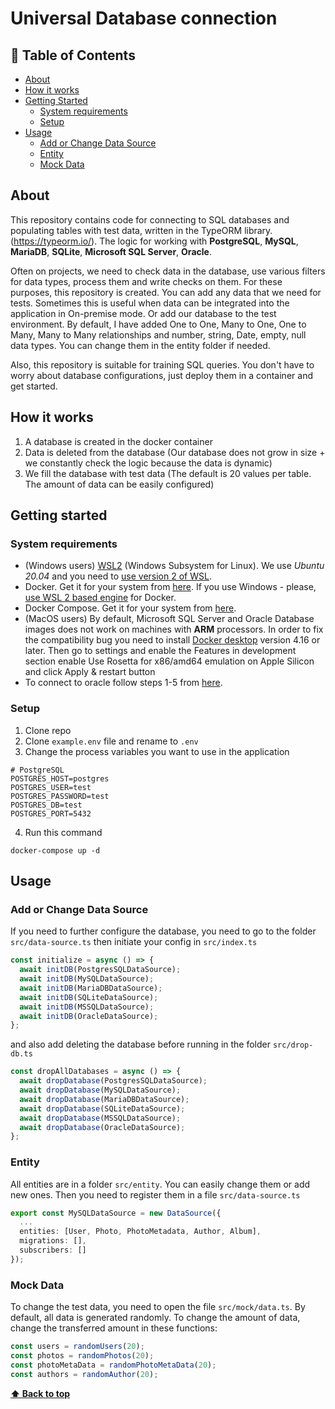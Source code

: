 # Universal Database connection <a id="title"></a>

## 📝 Table of Contents

- [About](#about)
- [How it works](#how_it_works)
- [Getting Started](#getting_started)
  - [System requirements](#system_requirements)
  - [Setup](#setup)
- [Usage](#usage)
  - [Add or Change Data Source](#data_source)
  - [Entity](#entity)
  - [Mock Data](#mock_data)

## About <a id="about"></a>
This repository contains code for connecting to SQL databases and populating tables with test data, written in the TypeORM library. (https://typeorm.io/). The logic for working with **PostgreSQL**, **MySQL**, **MariaDB**, **SQLite**, **Microsoft SQL Server**, **Oracle**.

Often on projects, we need to check data in the database, use various filters for data types, process them and write checks on them. For these purposes, this repository is created. You can add any data that we need for tests. Sometimes this is useful when data can be integrated into the application in On-premise mode. Or add our database to the test environment. By default, I have added One to One, Many to One, One to Many, Many to Many relationships and number, string, Date, empty, null data types. You can change them in the entity folder if needed.

Also, this repository is suitable for training SQL queries. You don't have to worry about database configurations, just deploy them in a container and get started.

## How it works <a id="how_it_works"></a>
1. A database is created in the docker container
2. Data is deleted from the database (Our database does not grow in size + we constantly check the logic because the data is dynamic)
3. We fill the database with test data (The default is 20 values per table. The amount of data can be easily configured)

## Getting started <a id="getting_started"></a>
### System requirements <a id="system_requirements"></a>
- (Windows users) [WSL2](https://docs.microsoft.com/en-us/windows/wsl/install) (Windows Subsystem for Linux). We use *Ubuntu 20.04* and you need to [use version 2 of WSL](https://docs.microsoft.com/en-us/windows/wsl/install#upgrade-version-from-wsl-1-to-wsl-2).
- Docker. Get it for your system from [here](https://docs.docker.com/get-docker/). If you use Windows - please, [use WSL 2 based engine](https://docs.docker.com/desktop/windows/wsl/) for Docker.
- Docker Compose. Get it for your system from [here](https://docs.docker.com/compose/install/).
- (MacOS users) By default, Microsoft SQL Server and Oracle Database images does not work on machines with **ARM** processors. In order to fix the compatibility bug you need to install [Docker desktop](https://docs.docker.com/desktop/install/mac-install/) version 4.16 or later. Then go to settings and enable the Features in development section enable Use Rosetta for x86/amd64 emulation on Apple Silicon and click Apply & restart button
- To connect to oracle follow steps 1-5 from [here](https://collabnix.com/how-to-run-oracle-database-in-a-docker-container-using-docker-compose/).

### Setup <a id="setup"></a>
1. Clone repo
2. Clone `example.env` file and rename to `.env`
3. Change the process variables you want to use in the application
```
# PostgreSQL
POSTGRES_HOST=postgres
POSTGRES_USER=test
POSTGRES_PASSWORD=test
POSTGRES_DB=test
POSTGRES_PORT=5432
```
4. Run this command
```
docker-compose up -d
```

## Usage <a id="usage"></a>

### Add or Change Data Source <a id="data_source"></a>
If you need to further configure the database, you need to go to the folder `src/data-source.ts` then initiate your config in `src/index.ts`
```typescript
const initialize = async () => {
  await initDB(PostgresSQLDataSource);
  await initDB(MySQLDataSource);
  await initDB(MariaDBDataSource);
  await initDB(SQLiteDataSource);
  await initDB(MSSQLDataSource);
  await initDB(OracleDataSource);
};
```
and also add deleting the database before running in the folder `src/drop-db.ts`
```typescript
const dropAllDatabases = async () => {
  await dropDatabase(PostgresSQLDataSource);
  await dropDatabase(MySQLDataSource);
  await dropDatabase(MariaDBDataSource);
  await dropDatabase(SQLiteDataSource);
  await dropDatabase(MSSQLDataSource);
  await dropDatabase(OracleDataSource);
};
```

### Entity <a id="entity"></a>
All entities are in a folder `src/entity`. You can easily change them or add new ones. Then you need to register them in a file `src/data-source.ts`
```typescript
export const MySQLDataSource = new DataSource({
  ...
  entities: [User, Photo, PhotoMetadata, Author, Album],
  migrations: [],
  subscribers: []
});
```

### Mock Data <a id="mock_data"></a>
To change the test data, you need to open the file `src/mock/data.ts`. By default, all data is generated randomly. To change the amount of data, change the transferred amount in these functions:
```typescript
const users = randomUsers(20);
const photos = randomPhotos(20);
const photoMetaData = randomPhotoMetaData(20);
const authors = randomAuthor(20);
```

**[⬆ Back to top](#title)**
